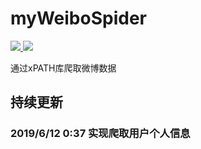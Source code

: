 # myWeiboSpider
<p align="left">
    <a href="">
        <img src="https://img.shields.io/badge/状态-持续更新中-brightgreen.svg">
        </a>
    <a href="https://github.com/python/cpython">
        <img src="https://img.shields.io/badge/Python-3.7-blue.svg">
        </a>
</p>
通过xPATH库爬取微博数据

## 持续更新
### 2019/6/12 0:37 实现爬取用户个人信息
